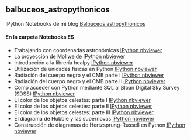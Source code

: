 ## balbuceos_astropythonicos
IPython Notebooks de mi blog [Balbuceos astropythonicos](http://balbuceosastropy.blogspot.com.es/)

#### En la carpeta Notebooks ES
- Trabajando con coordenadas astronómicas [IPython nbviewer](http://nbviewer.ipython.org/github/queru49/balbuceos_astropythonicos/blob/master/Notebooks_ES/B1_Coordenadas.ipynb)
- La proyección de Mollweide [IPython nbviewer](http://nbviewer.ipython.org/github/queru49/balbuceos_astropythonicos/blob/master/Notebooks_ES/B2_Mollweide.ipynb)
- Introducción a la librería healpy [IPython nbviewer](http://nbviewer.ipython.org/github/queru49/balbuceos_astropythonicos/blob/master/Notebooks_ES/B3_healpy.ipynb)
- Utilización de unidades físicas en Python [IPython nbviewer](http://nbviewer.ipython.org/github/queru49/balbuceos_astropythonicos/blob/master/Notebooks_ES/B4_unidades_f%C3%ADsicas.ipynb)
- Radiación del cuerpo negro y el CMB parte I [IPython nbviewer](http://nbviewer.ipython.org/github/queru49/balbuceos_astropythonicos/blob/master/Notebooks_ES/B5_cuerpo_negro_Parte_I.ipynb)
- Radiación del cuerpo negro y el CMB parte II [IPython nbviewer](http://nbviewer.ipython.org/github/queru49/balbuceos_astropythonicos/blob/master/Notebooks_ES/B5_cuerpo_negro_Parte_II.ipynb)
- Como acceder con Python mediante SQL al Sloan Digital Sky Survey (SDSS) [IPython nbviewer](http://nbviewer.ipython.org/github/queru49/balbuceos_astropythonicos/blob/master/Notebooks_ES/B6_SDSS_SQL.ipynb)
- El color de los objetos celestes: parte I [IPython nbviewer](http://nbviewer.ipython.org/github/queru49/balbuceos_astropythonicos/blob/master/Notebooks_ES/B7_color_Parte_I.ipynb)
- El color de los objetos celestes: parte II [IPython nbviewer](http://nbviewer.ipython.org/github/queru49/balbuceos_astropythonicos/blob/master/Notebooks_ES/B7_color_Parte_II.ipynb)
- El color de los objetos celestes: parte III [IPython nbviewer](http://nbviewer.ipython.org/github/queru49/balbuceos_astropythonicos/blob/master/Notebooks_ES/B7_color_Parte_III.ipynb)
- El diagrama de Hubble y las supernovas [IPython nbviewer](http://nbviewer.ipython.org/github/queru49/balbuceos_astropythonicos/blob/master/Notebooks_ES/B8_Hubble.ipynb)
- Construcción de diagramas de Hertzsprung-Russell en Python [IPython nbviewer](http://nbviewer.ipython.org/github/queru49/balbuceos_astropythonicos/blob/master/Notebooks_ES/B9_H-R.ipynb)
